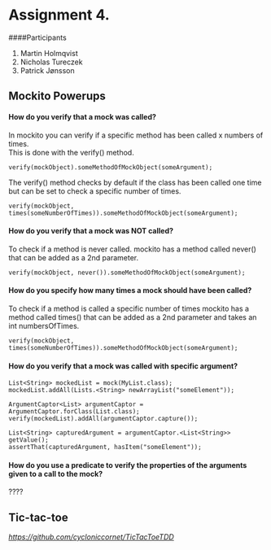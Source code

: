 # Assignment 4. 

####Participants
1. Martin Holmqvist
2. Nicholas Tureczek
3. Patrick Jønsson

## Mockito Powerups
#### How do you verify that a mock was called?

In mockito you can verify if a specific method has been called x numbers of times. \
This is done with the verify() method. 

    verify(mockObject).someMethodOfMockObject(someArgument);

The verify() method checks by default if the class has been called one time but 
can be set to check a specific number of times.

    verify(mockObject, times(someNumberOfTimes)).someMethodOfMockObject(someArgument);

#### How do you verify that a mock was NOT called?

To check if a method is never called. mockito has a method called never() that can be added as a 2nd parameter.

    verify(mockObject, never()).someMethodOfMockObject(someArgument);

#### How do you specify how many times a mock should have been called?

To check if a method is called a specific number of times mockito has a method called times() that can be added as a 2nd parameter and takes an int numbersOfTimes.

    verify(mockObject, times(someNumberOfTimes)).someMethodOfMockObject(someArgument);

#### How do you verify that a mock was called with specific argument?

    List<String> mockedList = mock(MyList.class);
    mockedList.addAll(Lists.<String> newArrayList("someElement"));

    ArgumentCaptor<List> argumentCaptor = ArgumentCaptor.forClass(List.class);
    verify(mockedList).addAll(argumentCaptor.capture());

    List<String> capturedArgument = argumentCaptor.<List<String>> getValue();
    assertThat(capturedArgument, hasItem("someElement"));

#### How do you use a predicate to verify the properties of the arguments given to a call to the mock?

????



## Tic-tac-toe

*https://github.com/cycloniccornet/TicTacToeTDD*